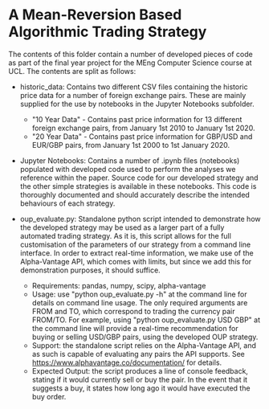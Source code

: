 # A Mean-Reversion Based Algorithmic Trading Strategy

The contents of this folder contain a number of developed pieces of code as part of the final year project for the MEng Computer Science course at UCL. The contents are split as follows:

- historic_data: Contains two different CSV files containing the historic price data for a number of foreign exchange pairs. These are mainly supplied for the use by notebooks in the Jupyter Notebooks subfolder.
	- "10 Year Data" - Contains past price information for 13 different foreign exchange pairs, from January 1st 2010 to January 1st 2020.
	- "20 Year Data" - Contains past price information for GBP/USD and EUR/GBP pairs, from January 1st 2000 to 1st January 2020.

- Jupyter Notebooks: Contains a number of .ipynb files (notebooks) populated with developed code used to perform the analyses we reference within the paper. Source code for our developed strategy and the other simple strategies is available in these notebooks. This code is thoroughly documented and should accurately describe the intended behaviours of each strategy.

- oup_evaluate.py: Standalone python script intended to demonstrate how the developed strategy may be used as a larger part of a fully automated trading strategy. As it is, this script allows for the full customisation of the parameters of our strategy from a command line interface. In order to extract real-time information, we make use of the Alpha-Vantage API, which comes with limits, but since we add this for demonstration purposes, it should suffice. 
	- Requirements: pandas, numpy, scipy, alpha-vantage
	- Usage: use "python oup\_evaluate.py -h" at the command line for details on command line usage. The only required arguments are FROM and TO, which correspond to trading the currency pair FROM/TO. For example, using "python oup\_evaluate.py USD GBP" at the command line will provide a real-time recommendation for buying or selling USD/GBP pairs, using the developed OUP strategy. 
	- Support: the standalone script relies on the Alpha-Vantage API, and as such is capable of evaluating any pairs the API supports. See https://www.alphavantage.co/documentation/ for details.
	- Expected Output: the script produces a line of console feedback, stating if it would currently sell or buy the pair. In the event that it suggests a buy, it states how long ago it would have executed the buy order. 
